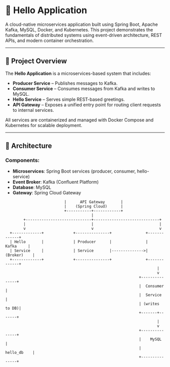 # 👋 Hello Application

A cloud-native microservices application built using Spring Boot, Apache Kafka, MySQL, Docker, and Kubernetes. This project demonstrates the fundamentals of distributed systems using event-driven architecture, REST APIs, and modern container orchestration.

---

## 📌 Project Overview

The **Hello Application** is a microservices-based system that includes:

- **Producer Service** – Publishes messages to Kafka.
- **Consumer Service** – Consumes messages from Kafka and writes to MySQL.
- **Hello Service** – Serves simple REST-based greetings.
- **API Gateway** – Exposes a unified entry point for routing client requests to internal services.

All services are containerized and managed with Docker Compose and Kubernetes for scalable deployment.

---

## 🧱 Architecture

### Components:

- **Microservices**: Spring Boot services (producer, consumer, hello-service)
- **Event Broker**: Kafka (Confluent Platform)
- **Database**: MySQL
- **Gateway**: Spring Cloud Gateway

```+------------------------+
                          |      API Gateway       |
                          |    (Spring Cloud)      |
                          +-----------+------------+
                                      |
        +-----------------------------+-----------------------------+
        |                             |                             |
        v                             v                             v
  +-------------+             +---------------+               +-------------+
  | Hello       |             | Producer      |               |   Kafka     |
  | Service     |             | Service       |-------------->| (Broker)    |
  +-------------+             +---------------+               +-------------+
                                                                   |
                                                                   v
                                                           +---------------+
                                                           |  Consumer     |
                                                           |  Service      |
                                                           | (writes to DB)|
                                                           +-------+-------+
                                                                   |
                                                                   v
                                                           +---------------+
                                                           |    MySQL      |
                                                           |   hello_db    |
                                                           +---------------+

```
